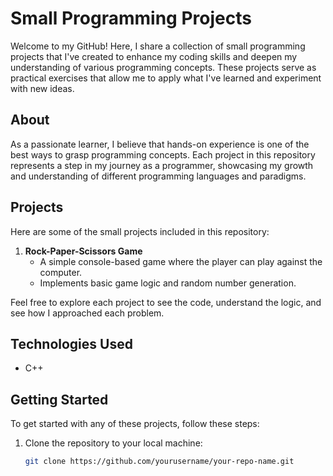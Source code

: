 # Small Programming Projects

Welcome to my GitHub! Here, I share a collection of small programming projects that I've created to enhance my coding skills and deepen my understanding of various programming concepts. These projects serve as practical exercises that allow me to apply what I've learned and experiment with new ideas.

## About

As a passionate learner, I believe that hands-on experience is one of the best ways to grasp programming concepts. Each project in this repository represents a step in my journey as a programmer, showcasing my growth and understanding of different programming languages and paradigms.

## Projects

Here are some of the small projects included in this repository:

1. **Rock-Paper-Scissors Game**
   - A simple console-based game where the player can play against the computer.
   - Implements basic game logic and random number generation.

Feel free to explore each project to see the code, understand the logic, and see how I approached each problem.

## Technologies Used

- C++

## Getting Started

To get started with any of these projects, follow these steps:

1. Clone the repository to your local machine:
   ```bash
   git clone https://github.com/yourusername/your-repo-name.git
